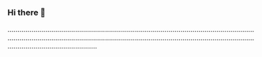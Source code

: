 ### Hi there 👋

.....................................................................................................................................................................................................................................................................................................